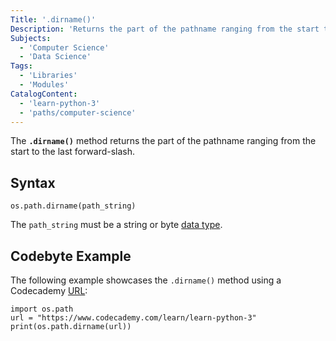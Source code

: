 ```yaml
---
Title: '.dirname()'
Description: 'Returns the part of the pathname ranging from the start to the last forward-slash.'
Subjects:
  - 'Computer Science'
  - 'Data Science'
Tags:
  - 'Libraries'
  - 'Modules'
CatalogContent:
  - 'learn-python-3'
  - 'paths/computer-science'
---
```


The **`.dirname()`** method returns the part of the pathname ranging from the start to the last forward-slash.

## Syntax

```pseudo
os.path.dirname(path_string)
```

The `path_string` must be a string or byte [data type](https://www.codecademy.com/resources/docs/python/data-types).

## Codebyte Example

The following example showcases the `.dirname()` method using a Codecademy [URL](https://www.codecademy.com/resources/docs/general/url):

```codebyte/python
import os.path
url = "https://www.codecademy.com/learn/learn-python-3"
print(os.path.dirname(url))
```
